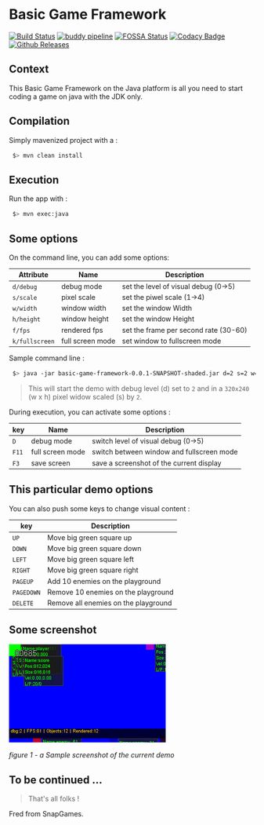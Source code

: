 # Basic Game Framework

[![Build Status](https://travis-ci.org/SnapGames/basic-game-framework.svg?branch=develop)](https://travis-ci.org/SnapGames/basic-game-framework) [![buddy pipeline](https://app.buddy.works/snapgames/basic-game-framework/pipelines/pipeline/155470/badge.svg?token=4df155595479af7dea413ea0c1d1f90219d384a3e89cf1ddd82b06e12b88a19d "buddy pipeline")](https://app.buddy.works/snapgames/basic-game-framework/pipelines/pipeline/155470) [![FOSSA Status](https://app.fossa.io/api/projects/git%2Bgithub.com%2FSnapGames%2Fbasic-game-framework.svg?type=shield)](https://app.fossa.io/projects/git%2Bgithub.com%2FSnapGames%2Fbasic-game-framework/refs/branch/develophttps://app.fossa.io/projects/git%2B${project.git.hostname}%2Fsnapgames%2Fbasic-game-framework?ref=badge_shield) [![Codacy Badge](https://api.codacy.com/project/badge/Grade/6102158a5a724ce5a387f1436c34f71d)](https://app.codacy.com/app/mcgivrer/basic-game-framework?utm_source=github.com&utm_medium=referral&utm_content=SnapGames/basic-game-framework&utm_campaign=Badge_Grade_Dashboard) [![Github Releases](https://img.shields.io/github/release/snapgames/basic-game-framework.svg)](https://github.com/snapgames/basic-game-framework/releases/tag/1.0.0)

## Context

This Basic Game Framework on the Java platform is all you need to start coding a game on java with the JDK only.

## Compilation

Simply mavenized project with a :

```bash
 $> mvn clean install
```

## Execution

Run the app with :

```bash
 $> mvn exec:java
```

## Some options

On the command line, you can add some options:

| Attribute      | Name             | Description                          |
|----------------|------------------|--------------------------------------|
| `d/debug`      | debug mode       | set the level of visual debug (0->5) |
| `s/scale`      | pixel scale      | set the piwel scale (1->4)           |
| `w/width`      | window width     | set the window Width                 |
| `h/height`     | window height    | set the window Height                |
| `f/fps`        | rendered fps     | set the frame per second rate (30-60)|
| `k/fullscreen` | full screen mode | set window to fullscreen mode        |

Sample command line :

```bash
 $> java -jar basic-game-framework-0.0.1-SNAPSHOT-shaded.jar d=2 s=2 w=320 h=240
```

> This will start the demo with debug level (d) set to `2` and in a `320x240` (w x h) pixel widow scaled (s) by `2`.


During execution, you can activate some options :

| key   | Name             | Description                               |
|-------|------------------|-------------------------------------------|
| `D`   | debug mode       | switch level of visual debug (0->5)       |
| `F11` | full screen mode | switch between window and fullscreen mode |
| `F3`  | save screen      | save a screenshot of the current display  |

## This particular demo options

You can also push some keys to change visual content :

| key       | Description                          |
|-----------|--------------------------------------|
| `UP`      | Move big green square up             |
| `DOWN`    | Move big green square down           |
| `LEFT`    | Move big green square left           |
| `RIGHT`   | Move big green square right          |
| `PAGEUP`  | Add 10 enemies on the playground     |
| `PAGEDOWN`| Remove 10 enemies on the playground  |
| `DELETE`  | Remove all enemies on the playground |

## Some screenshot

![a small screenshot](https://raw.githubusercontent.com/SnapGames/basic-game-framework/develop/docs/images/screenshot-001.png "a Sample screenshot of the display")

*figure 1 - a Sample screenshot of the current demo*

## To be continued ...

> That's all folks !

Fred from SnapGames.
